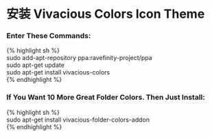 # 安装 Vivacious Colors Icon Theme

### Enter These Commands:
{% highlight sh %}   
sudo add-apt-repository ppa:ravefinity-project/ppa   
sudo apt-get update   
sudo apt-get install vivacious-colors   
{% endhighlight %}
  
### If You Want 10 More Great Folder Colors. Then Just Install:
{% highlight sh %}   
sudo apt-get install vivacious-folder-colors-addon   
{% endhighlight %}